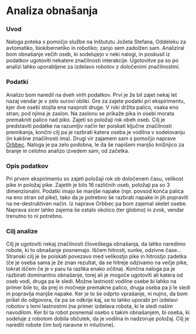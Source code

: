 Analiza obnašanja
=================
### Uvod
Naloga poteka s pomočjo službe na Inštututu Jožeta Stefana, Oddeleku za avtomatiko, biokibernetiko in robotiko; zanjo sem zadolžen sam.
Analiziral bom obnašanje večih oseb, ki sodelujejo v neki nalogi, in poskusil iz podatkov ugotoviti nekatere značilnosti interakcije. Ugotovitve pa so po analizi lahko uporabljene za izdelavo robotov z določenimi značilnostmi.

### Podatki
Analizo bom naredil na dveh virih podatkov.
Prvi je že bil zajet nekaj let nazaj vendar je v zelo surovi obliki. Gre za zajete podatki pri ekspirimentu, kjer dve osebi stojita ena nasproti druge. V roki držita palico, vsaka eno stran; pod njima je zaslon. Na zaslonu se prikaže pika in osebi morata premakniti palico nad piko. Zajeti so položaji rok obeh oseb. Cilj je predstaviti podatke na razumljiv način ter poiskati ključne značilnosti premikanja, končni cilj pa je razbrati katera oseba je vodilna v sodelovanju (in kakšne značilnosti ima).
Drugi vir zajamem sam s pomočjo naprave [Orbbec](https://orbbec3d.com/product-astra-pro/). Naloga je pa zelo podobna, le da še napišem manjšo knižnjico za branje in celotno analizo izvedem sam, od začetka.

### Opis podatkov
Pri prvem ekspirimentu so zajeti položaji rok ob določenem času, velikost pike in položaj pike. Zajetih je bilo 16 različnih oseb, položaji pa so 3 dimenzionalni. Podatki imajo še manjše napake (npr. povsod konča palica na eno stran od pike), tako da je potrebno še razbrati napake in jih popraviti na ne-destruktiven način.
Iz naprave Orbbec pa bom zajemal skelet osebe. Naprava sicer lahko zajema še ostalo okolico (ter globino) in zvok, vendar trenutno to ni potrebno.

### Cilj analize
Cilj je ugotoviti nekaj značilnosti človeškega obnašanja, da lahko naredimo robote, ki to obnašanje posnemajo. Iščem hitrosti, sunke, odzivne čase... Stranski cilj je še poiskati povezavo med velikostjo pike in hitrostjo zadetka (če je oseba sama je že znan rezultat, da se hitreje odzivamo na večje pike, tokrat iščem če je v paru ta razlika enako očitna). Končna naloga pa je razbirati dominantno obnašanje, torej ali je mogoče ugotoviti ali katera od oseb vodi, druga pa le sledi. Možne lastnosti vodilne osebe bi lahko na primer bile to, da prej in močneje premakne palico, druga oseba pa ji le sledi in popravlja manjše napake.
Ker je to še odprto vprašanje, ni nujno, da bom prišel do odgovora, če pa se odkrije kaj, se to lahko uporabi pri izdelavi robotov s temi lastnostmi (na primer izdelava robota, ki le sledi našim navodilom. Ker bi ta robot posnemal osebo s takim obnašanjem, bi oseba, ki sodeluje z robotom dobila občutek, da je vodilna in nadzoruje položaj. Cilj je narediti robote čim bolj naravne in intuitivne).

